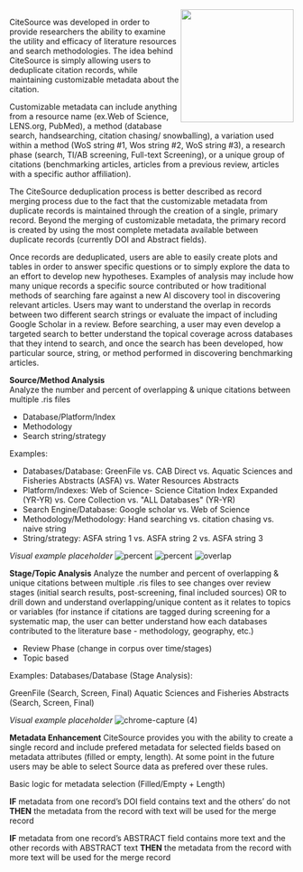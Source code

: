 <img src="https://user-images.githubusercontent.com/89118428/155393065-780381a0-ff77-45d3-b2ee-40332ef72064.png" width="200" align="right"/>

CiteSource was developed in order to provide researchers the ability to examine the utility and efficacy of literature resources and search methodologies. The idea behind CiteSource is simply allowing users to deduplicate citation records, while maintaining customizable metadata about the citation.

Customizable metadata can include anything from a resource name (ex.Web of Science, LENS.org, PubMed), a method (database search, handsearching, citation chasing/ snowballing), a variation used within a method (WoS string #1, Wos string #2, WoS string #3), a research phase (search, TI/AB screening, Full-text Screening), or a unique group of citations (benchmarking articles, articles from a previous review, articles with a specific author affiliation).

The CiteSource deduplication process is better described as record merging process due to the fact that the customizable metadata from duplicate records is maintained through the creation of a single, primary record. Beyond the merging of customizable metadata, the primary record is created by using the most complete metadata available between duplicate records (currently DOI and Abstract fields).

Once records are deduplicated, users are able to easily create plots and tables in order to answer specific questions or to simply explore the data to an effort to develop new hypotheses. Examples of analysis may include how many unique records a specific source contributed or how traditional methods of searching fare against a new AI discovery tool in discovering relevant articles. Users may want to understand the overlap in records between two different search strings or evaluate the impact of including Google Scholar in a review. Before searching, a user may even develop a targeted search to better understand the topical coverage across databases that they intend to search, and once the search has been developed, how particular source, string, or method performed in discovering benchmarking articles.

**Source/Method Analysis**  
Analyze the number and percent of overlapping & unique citations between multiple .ris files 

- Database/Platform/Index
- Methodology 
- Search string/strategy

Examples:

- Databases/Database: GreenFile vs. CAB Direct vs. Aquatic Sciences and Fisheries Abstracts (ASFA) vs. Water Resources Abstracts
- Platform/Indexes: Web of Science- Science Citation Index Expanded (YR-YR) vs. Core Collection vs. "ALL Databases" (YR-YR)
- Search Engine/Database: Google scholar vs. Web of Science 
- Methodology/Methodology: Hand searching vs. citation chasing vs. naive string
- String/strategy: ASFA string 1 vs. ASFA string 2 vs. ASFA string 3

*Visual example placeholder*
![percent](https://user-images.githubusercontent.com/89118428/155384690-c697d5da-f7d5-4c16-981f-13b7e8c222f8.jpg)
![percent](https://user-images.githubusercontent.com/89118428/155399396-f7f8d65c-e6c0-4c30-b40e-eda14cb17c84.png)
![overlap](https://user-images.githubusercontent.com/89118428/155399532-000230e1-6582-4c4c-8f1b-5a027fd542e3.png)


**Stage/Topic Analysis**
Analyze the number and percent of overlapping & unique citations between multiple .ris files to see changes over review stages (initial search results, post-screening, final included sources) OR to drill down and understand overlapping/unique content as it relates to topics or variables (for instance if citations are tagged during screening for a systematic map, the user can better understand how each databases contributed to the literature base - methodology, geography, etc.)

- Review Phase (change in corpus over time/stages)
- Topic based

Examples:
Databases/Database (Stage Analysis):

GreenFile (Search, Screen, Final) 
Aquatic Sciences and Fisheries Abstracts (Search, Screen, Final)

*Visual example placeholder*
![chrome-capture (4)](https://user-images.githubusercontent.com/89118428/155384374-b70a75eb-ab15-406f-86dd-a4cb13ca2177.jpg)





**Metadata Enhancement**
CiteSource provides you with the ability to create a single record and include prefered metadata for selected fields based on metadata attributes (filled or empty, length). At some point in the future users may be able to select Source data as prefered over these rules.

Basic logic for metadata selection (Filled/Empty + Length)

**IF** metadata from one record’s DOI field contains text and the others’ do not 
**THEN** the metadata from the record with text will be used for the merge record

**IF** metadata from one record’s ABSTRACT field contains more text and the other records with ABSTRACT text
**THEN** the metadata from the record with more text will be used for the merge record
